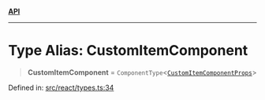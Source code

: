 [**API**](../../API.md)

***

# Type Alias: CustomItemComponent

> **CustomItemComponent** = `ComponentType`\<[`CustomItemComponentProps`](../interfaces/CustomItemComponentProps.md)\>

Defined in: [src/react/types.ts:34](https://github.com/inokawa/virtua/blob/a4dc37ae2c2c92c0fc6479150a2364bca543b622/src/react/types.ts#L34)
